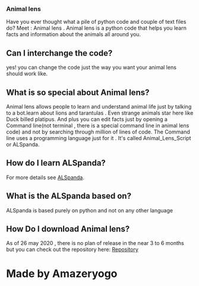 ### Animal lens
Have you ever thought what a pile of python code and couple of text files do? Meet : Animal lens . Animal lens is a python code that helps you learn facts and information about the animals all around you. 
## Can I interchange the code?
yes! you can change the code just the way you want your animal lens should work like.
## What is so special about Animal lens?
Animal lens allows people to learn and understand animal life just by talking to a bot.learn about lions and tarantulas . Even strange animals star here like Duck billed platipus. And plus you can edit facts just by opening a Command line(not terminal , there is a special command line in animal lens code) and not by searching through million of lines of code.
The Command line uses a programming language just for it . It's called Animal_Lens_Script or ALSpanda. 

## How do I learn ALSpanda?

For more details see [ALSpanda](https://github.com/Amazeryogo/Animal_lens/blob/master/CommandlineDisc).

## What is the ALSpanda based on?
ALSpanda is based purely on python and not on any other language

## How Do I download Animal lens?
As of 26 may 2020 , there is no plan of release in the near 3 to 6 months but you can check out the repository here:
[Repository](https://github.com/Amazeryogo/Animal_lens/tree/master)


# Made by Amazeryogo
